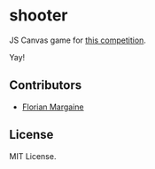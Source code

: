 shooter
===

JS Canvas game for [this competition](https://gist.github.com/3436744).

Yay!

Contributors
---

- [Florian Margaine](http://margaine.com)

License
---

MIT License.

